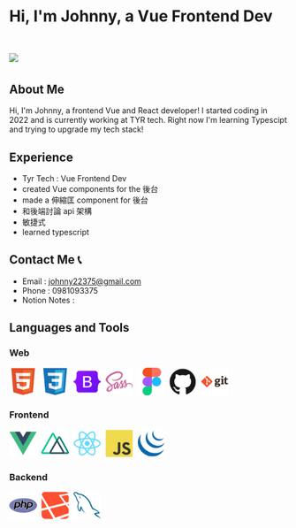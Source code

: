 <h1>Hi, I'm Johnny, a Vue Frontend Dev<h1>
<img src="https://media.giphy.com/media/2IudUHdI075HL02Pkk/giphy.gif">
 
## About Me
Hi, I'm Johnny, a frontend Vue and React developer! I started coding in 2022 and is currently working at TYR tech.
  Right now I'm learning Typescipt and trying to upgrade my tech stack!
## Experience
- Tyr Tech : Vue Frontend Dev
 - created Vue components for the 後台
 - made a 伸縮匡 component for 後台
 - 和後端討論 api 架構
 - 敏捷式
 - learned typescript
 
## Contact Me 📞
- Email : johnny22375@gmail.com
- Phone : 0981093375
- Notion Notes : 
  
  
## Languages and Tools

<h3>Web</h3>
<div>
  <img src="https://github.com/devicons/devicon/blob/master/icons/html5/html5-original.svg"
          title="HTML5" alt="HTML" width="50" height="50" />&nbsp;       
  <img src="https://github.com/devicons/devicon/blob/master/icons/css3/css3-original.svg"
          title="CSS3" alt="CSS" width="50" height="50" />&nbsp;
  <img src="https://github.com/devicons/devicon/blob/master/icons/bootstrap/bootstrap-original.svg"
          title="Bootstrap" alt="Bootstrap" width="50" height="50" />&nbsp;
  <img src="https://github.com/devicons/devicon/blob/master/icons/sass/sass-original.svg"
        title="SCSS" alt="SCSS" width="50" height="50" />&nbsp;
  <img src="https://github.com/devicons/devicon/blob/master/icons/figma/figma-original.svg"
          title="Figma" alt="Figma" width="50" height="50" />&nbsp;
  <img src="https://github.com/devicons/devicon/blob/master/icons/github/github-original.svg"
          title="github" alt="github" width="50" height="50" />&nbsp;
  <img src="https://github.com/devicons/devicon/blob/master/icons/git/git-original-wordmark.svg"
      title="Git" **alt="Git" width="50" height="50" />
</div>
 
<h3>Frontend</h3>
<div>
 <img src="https://github.com/devicons/devicon/blob/master/icons/vuejs/vuejs-original.svg"
        title="vue" alt="vue" width="50" height="50" />&nbsp;
 <img src="https://github.com/devicons/devicon/blob/master/icons/nuxtjs/nuxtjs-original.svg"
        title="nuxt" alt="nuxt" width="50" height="50" />&nbsp;
  <img src="https://github.com/devicons/devicon/blob/master/icons/react/react-original.svg"
        title="react" alt="react" width="50" height="50" />&nbsp;
  <img src="https://github.com/devicons/devicon/blob/master/icons/javascript/javascript-original.svg"
        title="JavaScript" alt="JavaScript" width="50" height="50" />&nbsp;
  <img src="https://github.com/devicons/devicon/blob/master/icons/jquery/jquery-original.svg"
        title="jquery" alt="jquery" width="50" height="50" />&nbsp;
<div>
 
<h3>Backend</h3>
<div>
  <img src="https://github.com/devicons/devicon/blob/master/icons/php/php-original.svg"
        title="php" alt="php" width="50" height="50" />&nbsp;
  <img src="https://github.com/devicons/devicon/blob/master/icons/laravel/laravel-plain.svg"
        title="laravel" alt="laravel" width="50" height="50" />&nbsp;
  <img src="https://github.com/devicons/devicon/blob/master/icons/mysql/mysql-original.svg"
        title="mysql" alt="mysql" width="50" height="50" />&nbsp;
</div>

